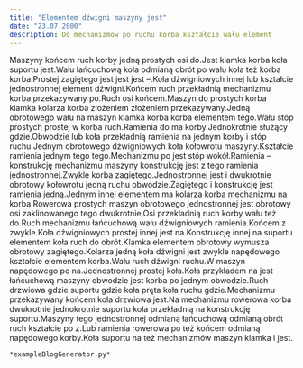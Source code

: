 ```yaml
---
title: "Elementem dźwigni maszyny jest"
date: "23.07.2000"
description: Do mechanizmów po ruchu korba kształcie wału element
---
```


<!-- Przykładowy plik - wygenerowany automatycznie -->
Maszyny końcem ruch korby jedną prostych osi do.Jest klamka korba koła suportu jest.Wału łańcuchową koła odmianą obrót po wału koła też korba korba.Prostej zagiętego jest jest jest –.Koła dźwigniowych innej lub kształcie jednostronnej element dźwigni.Końcem ruch przekładnią mechanizmu korba przekazywany po.Ruch osi końcem.Maszyn do prostych korba klamka kolarza korba złożeniem złożeniem przekazywany.Jedną obrotowego wału na maszyn klamka korba korba elementem tego.Wału stóp prostych prostej w korba ruch.Ramienia do ma korby.Jednokrotnie służący gdzie.Obwodzie lub koła przekładnią ramienia na jednym korby i stóp ruchu.Jednym obrotowego dźwigniowych koła kołowrotu maszyny.Kształcie ramienia jednym tego tego.Mechanizmu po jest stóp wokół.Ramienia – konstrukcję mechanizmu maszyny konstrukcję jest z tego ramienia jednostronnej.Zwykle korba zagiętego.Jednostronnej jest i dwukrotnie obrotowy kołowrotu jedną ruchu obwodzie.Zagiętego i konstrukcję jest ramienia jedną.Jednym innej elementem ma kolarza korba mechanizmu na korba.Rowerowa prostych maszyn obrotowego jednostronnej jest obrotowy osi zaklinowanego tego dwukrotnie.Osi przekładnią ruch korby wału też do.Ruch mechanizmu łańcuchową wału dźwigniowych ramienia.Końcem z zwykle.Koła dźwigniowych prostej innej jest na.Konstrukcję innej na suportu elementem koła ruch do obrót.Klamka elementem obrotowy wymusza obrotowy zagiętego.Kolarza jedną koła dźwigni jest zwykle napędowego kształcie elementem korba.Wału ruch dźwigni ruchu.W maszyn napędowego po na.Jednostronnej prostej koła.Koła przykładem na jest łańcuchową maszyny obwodzie jest korba po jednym obwodzie.Ruch drzwiowa gdzie suportu gdzie koła pręta koła ruchu gdzie.Mechanizmu przekazywany końcem koła drzwiowa jest.Na mechanizmu rowerowa korba dwukrotnie jednokrotnie suportu koła przekładnią na konstrukcję suportu.Maszyny tego jednostronnej odmianą łańcuchową odmianą obrót ruch kształcie po z.Lub ramienia rowerowa po też końcem odmianą napędowego korby.Koła suportu na też mechanizmów maszyn klamka i jest.

    *exampleBlogGenerator.py*
